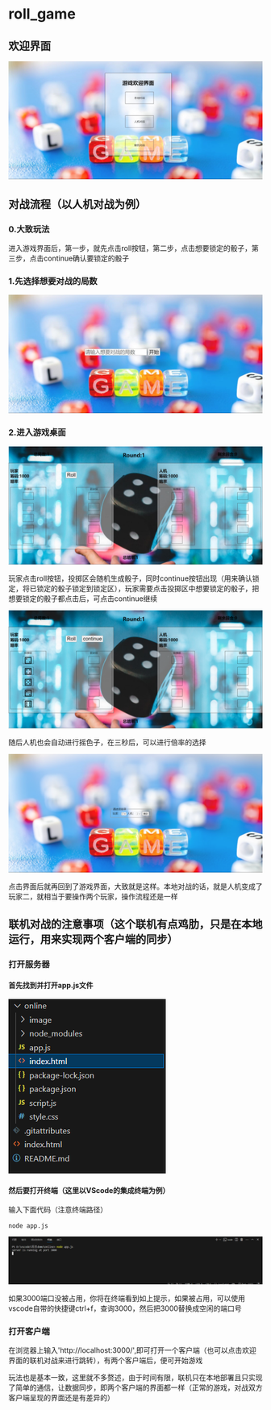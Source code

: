 # roll_game

## 欢迎界面

![](./image/欢迎界面.jpg)

## 对战流程（以人机对战为例）

### 0.大致玩法

进入游戏界面后，第一步，就先点击roll按钮，第二步，点击想要锁定的骰子，第三步，点击continue确认要锁定的骰子

### 1.先选择想要对战的局数

![](./image/1.jpg)

### 2.进入游戏桌面

![](./image/2.jpg)

玩家点击roll按钮，投掷区会随机生成骰子，同时continue按钮出现（用来确认锁定，将已锁定的骰子锁定到锁定区），玩家需要点击投掷区中想要锁定的骰子，把想要锁定的骰子都点击后，可点击continue继续

![](./image/3.png)

随后人机也会自动进行摇色子，在三秒后，可以进行倍率的选择

![](./image/4.png)

点击界面后就再回到了游戏界面，大致就是这样。本地对战的话，就是人机变成了玩家二，就相当于要操作两个玩家，操作流程还是一样

## 联机对战的注意事项（这个联机有点鸡肋，只是在本地运行，用来实现两个客户端的同步）

### 打开服务器

#### 首先找到并打开app.js文件





![](./image/6.png)

#### 然后要打开终端（这里以VScode的集成终端为例）

输入下面代码（注意终端路径）

```
node app.js
```

![](./image/5.png)

如果3000端口没被占用，你将在终端看到如上提示，如果被占用，可以使用vscode自带的快捷键ctrl+f，查询3000，然后把3000替换成空闲的端口号

### 打开客户端

在浏览器上输入'http://localhost:3000/',即可打开一个客户端（也可以点击欢迎界面的联机对战来进行跳转），有两个客户端后，便可开始游戏

玩法也是基本一致，这里就不多赘述，由于时间有限，联机只在本地部署且只实现了简单的通信，让数据同步，即两个客户端的界面都一样（正常的游戏，对战双方客户端呈现的界面还是有差异的）

